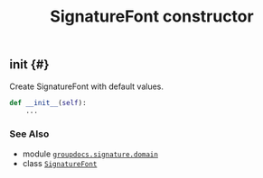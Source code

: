 ﻿---
title: SignatureFont constructor
second_title: GroupDocs.Signature for Python via .NET API References
description: 
type: docs
url: /python-net/groupdocs.signature.domain/signaturefont/__init__/
is_root: false
weight: 10
---

## __init__ {#}

Create SignatureFont with default values.



```python
def __init__(self):
    ...
```





### See Also
* module [`groupdocs.signature.domain`](../../)
* class [`SignatureFont`](/signature/python-net/groupdocs.signature.domain/signaturefont)
